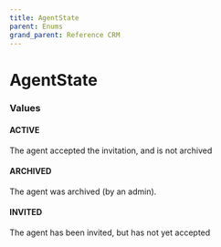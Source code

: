 ```yaml
---
title: AgentState
parent: Enums
grand_parent: Reference CRM
---
```


# AgentState

<h3 id="values">Values</h3>

  <h4 id="active" class="name anchored">ACTIVE</h4>

  <div class="description-wrapper">
   <p>The agent accepted the invitation, and is not archived</p>
  </div>

  <h4 id="archived" class="name anchored">ARCHIVED</h4>

  <div class="description-wrapper">
   <p>The agent was archived (by an admin).</p>
  </div>

  <h4 id="invited" class="name anchored">INVITED</h4>

  <div class="description-wrapper">
   <p>The agent has been invited, but has not yet accepted</p>
  </div>

